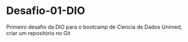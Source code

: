# Desafio-01-DIO
Primeiro desafio da DIO para o bootcamp de Ciencia de Dados Unimed, criar um reposítório no Git
